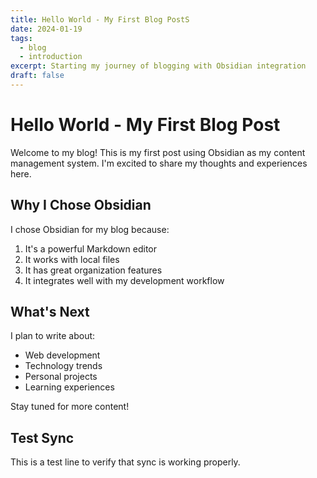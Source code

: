 ```yaml
---
title: Hello World - My First Blog PostS
date: 2024-01-19
tags:
  - blog
  - introduction
excerpt: Starting my journey of blogging with Obsidian integration
draft: false
---
```


# Hello World - My First Blog Post

Welcome to my blog! This is my first post using Obsidian as my content management system. I'm excited to share my thoughts and experiences here.

## Why I Chose Obsidian

I chose Obsidian for my blog because:
1. It's a powerful Markdown editor
2. It works with local files
3. It has great organization features
4. It integrates well with my development workflow

## What's Next

I plan to write about:
- Web development
- Technology trends
- Personal projects
- Learning experiences

Stay tuned for more content! 

## Test Sync
This is a test line to verify that sync is working properly.